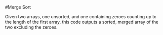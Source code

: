 #Merge Sort

Given two arrays, one unsorted, and one containing zeroes counting up to the length of the first array, this code outputs a sorted, merged array of the two excluding the zeroes.
